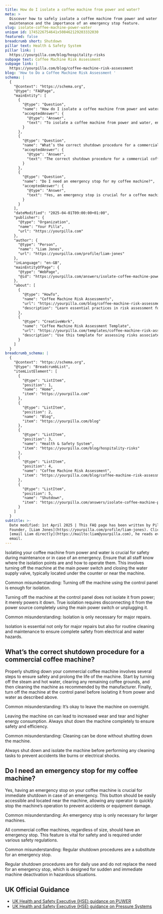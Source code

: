 ```yaml
---
title: How do I isolate a coffee machine from power and water?
meta: >
  Discover how to safely isolate a coffee machine from power and water for
  maintenance and the importance of an emergency stop feature.
slug: isolate-coffee-machine-power-water
unique id: 1745226754641x508462129203332030
featured: false
breadcrumb short: Shutdown
pillar text: Health & Safety System
pillar link: |
  https://yourpilla.com/blog/hospitality-risks
subpage text: Coffee Machine Risk Assessment
subpage link: |
  https://yourpilla.com/blog/coffee-machine-risk-assessment
blog: 'How to Do a Coffee Machine Risk Assessment '
schema: |
  {
    "@context": "https://schema.org",
    "@type": "FAQPage",
    "mainEntity": [
      {
        "@type": "Question",
        "name": "How do I isolate a coffee machine from power and water?",
        "acceptedAnswer": {
          "@type": "Answer",
          "text": "To isolate a coffee machine from power and water, ensure all staff know the isolation points and operation procedures. Turn off the machine at the main power switch and close the water supply valve, which are typically located under the counter or near the machine. True isolation from power means disconnecting the coffee machine from the power source completely, not just turning it off at the control panel."
        }
      },
      {
        "@type": "Question",
        "name": "What’s the correct shutdown procedure for a commercial coffee machine?",
        "acceptedAnswer": {
          "@type": "Answer",
          "text": "The correct shutdown procedure for a commercial coffee machine includes the following steps: (1) Turn off the steam and hot water. (2) Clear any remaining coffee grounds. (3) Clean the machine as recommended by the manufacturer. (4) Turn off the machine at the control panel, followed by isolating it from power and water for complete safety."
        }
      },
      {
        "@type": "Question",
        "name": "Do I need an emergency stop for my coffee machine?",
        "acceptedAnswer": {
          "@type": "Answer",
          "text": "Yes, an emergency stop is crucial for a coffee machine. It should be easily accessible and located near the machine, allowing for immediate shutdown in case of an emergency. This feature is essential for safety and is mandated by various safety regulations."
        }
      }
    ],
    "dateModified": "2025-04-01T09:00:00+01:00",
    "publisher": {
      "@type": "Organization",
      "name": "Your Pilla",
      "url": "https://yourpilla.com"
    },
    "author": {
      "@type": "Person",
      "name": "Liam Jones",
      "url": "https://yourpilla.com/profile/liam-jones"
    },
    "inLanguage": "en-GB",
    "mainEntityOfPage": {
      "@type": "WebPage",
      "@id": "https://yourpilla.com/answers/isolate-coffee-machine-power-water"
    },
    "about": [
      {
        "@type": "HowTo",
        "name": "Coffee Machine Risk Assessments",
        "url": "https://yourpilla.com/blog/coffee-machine-risk-assessment",
        "description": "Learn essential practices in risk assessment for operating commercial coffee machines to ensure safety and compliance."
      },
      {
        "@type": "CreativeWork",
        "name": "Coffee Machine Risk Assessment Template",
        "url": "https://yourpilla.com/templates/coffee-machine-risk-assessment",
        "description": "Use this template for assessing risks associated with coffee machine operations, ensuring all safety measures are in place."
      }
    ]
  }
breadcrumb_schema: |
  {
    "@context": "https://schema.org",
    "@type": "BreadcrumbList",
    "itemListElement": [
      {
        "@type": "ListItem",
        "position": 1,
        "name": "Home",
        "item": "https://yourpilla.com"
      },
      {
        "@type": "ListItem",
        "position": 2,
        "name": "Blog",
        "item": "https://yourpilla.com/blog"
      },
      {
        "@type": "ListItem",
        "position": 3,
        "name": "Health & Safety System",
        "item": "https://yourpilla.com/blog/hospitality-risks"
      },
      {
        "@type": "ListItem",
        "position": 4,
        "name": "Coffee Machine Risk Assessment",
        "item": "https://yourpilla.com/blog/coffee-machine-risk-assessment"
      },
      {
        "@type": "ListItem",
        "position": 5,
        "name": "Shutdown",
        "item": "https://yourpilla.com/answers/isolate-coffee-machine-power-water"
      }
    ]
  }
subtitle: >-
  Date modified: 1st April 2025 | This FAQ page has been written by Pilla
  Founder, [Liam Jones](https://yourpilla.com/profile/liam-jones). Click to
  [email Liam directly](https://mailto:liam@yourpilla.com), he reads every
  email.
---
```

Isolating your coffee machine from power and water is crucial for safety during maintenance or in case of an emergency. Ensure that all staff know where the isolation points are and how to operate them. This involves turning off the machine at the main power switch and closing the water supply valve, typically located under the counter or near the machine.

Common misunderstanding: Turning off the machine using the control panel is enough for isolation.

Turning off the machine at the control panel does not isolate it from power; it merely powers it down. True isolation requires disconnecting it from the power source completely using the main power switch or unplugging it.

Common misunderstanding: Isolation is only necessary for major repairs.

Isolation is essential not only for major repairs but also for routine cleaning and maintenance to ensure complete safety from electrical and water hazards.

## What’s the correct shutdown procedure for a commercial coffee machine?

Properly shutting down your commercial coffee machine involves several steps to ensure safety and prolong the life of the machine. Start by turning off the steam and hot water, clearing any remaining coffee grounds, and then cleaning the machine as recommended by the manufacturer. Finally, turn off the machine at the control panel before isolating it from power and water as described above.

Common misunderstanding: It’s okay to leave the machine on overnight.

Leaving the machine on can lead to increased wear and tear and higher energy consumption. Always shut down the machine completely to ensure safety and efficiency.

Common misunderstanding: Cleaning can be done without shutting down the machine.

Always shut down and isolate the machine before performing any cleaning tasks to prevent accidents like burns or electrical shocks.

## Do I need an emergency stop for my coffee machine?

Yes, having an emergency stop on your coffee machine is crucial for immediate shutdown in case of an emergency. This button should be easily accessible and located near the machine, allowing any operator to quickly stop the machine’s operation to prevent accidents or equipment damage.

Common misunderstanding: An emergency stop is only necessary for larger machines.

All commercial coffee machines, regardless of size, should have an emergency stop. This feature is vital for safety and is required under various safety regulations.

Common misunderstanding: Regular shutdown procedures are a substitute for an emergency stop.

Regular shutdown procedures are for daily use and do not replace the need for an emergency stop, which is designed for sudden and immediate machine deactivation in hazardous situations.

## UK Official Guidance

-   [UK Health and Safety Executive (HSE) guidance on PUWER](https://www.hse.gov.uk/work-equipment-machinery/puwer.htm)
-   [UK Health and Safety Executive (HSE) guidance on Pressure Systems](https://www.hse.gov.uk/pressure-systems/pesr.htm)
